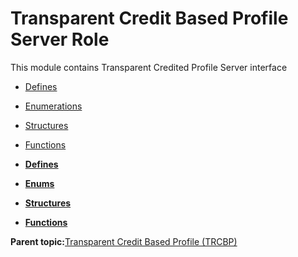 # Transparent Credit Based Profile Server Role

This module contains Transparent Credited Profile Server interface

-   [Defines](GUID-BE8DC60B-C040-45E7-B672-E1D7E41AF693.md)
-   [Enumerations](GUID-9DEF50C1-043E-4AF2-B347-EB012A843637.md)
-   [Structures](GUID-C64524AB-A096-439F-822F-589F1DD85ED8.md)
-   [Functions](GUID-775797D8-E962-49BA-80EA-86C4074DC647.md)

-   **[Defines](GUID-BE8DC60B-C040-45E7-B672-E1D7E41AF693.md)**  

-   **[Enums](GUID-9DEF50C1-043E-4AF2-B347-EB012A843637.md)**  

-   **[Structures](GUID-C64524AB-A096-439F-822F-589F1DD85ED8.md)**  

-   **[Functions](GUID-775797D8-E962-49BA-80EA-86C4074DC647.md)**  


**Parent topic:**[Transparent Credit Based Profile \(TRCBP\)](GUID-757672FA-34FD-4D71-9D93-1E25E342A036.md)


